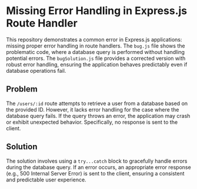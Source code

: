 # Missing Error Handling in Express.js Route Handler

This repository demonstrates a common error in Express.js applications: missing proper error handling in route handlers.  The `bug.js` file shows the problematic code, where a database query is performed without handling potential errors.  The `bugSolution.js` file provides a corrected version with robust error handling, ensuring the application behaves predictably even if database operations fail.

## Problem

The `/users/:id` route attempts to retrieve a user from a database based on the provided ID.  However, it lacks error handling for the case where the database query fails. If the query throws an error, the application may crash or exhibit unexpected behavior.  Specifically, no response is sent to the client.

## Solution

The solution involves using a `try...catch` block to gracefully handle errors during the database query. If an error occurs, an appropriate error response (e.g., 500 Internal Server Error) is sent to the client, ensuring a consistent and predictable user experience.